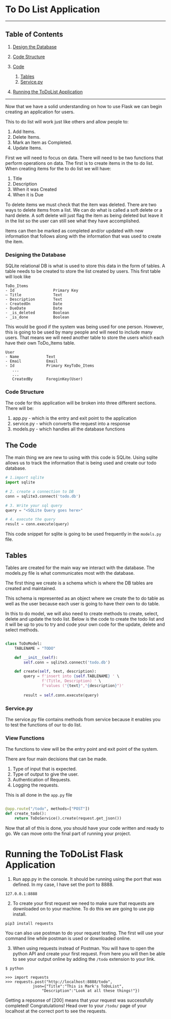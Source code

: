 # To Do List Application
---

## Table of Contents

1. [Design the Database](https://github.com/Markay12/FlaskTestingCapstone/tree/master/testing/todolist#designing-the-database)

2. [Code Structure](https://github.com/Markay12/FlaskTestingCapstone/tree/master/testing/todolist#code-structure)

3. [Code](https://github.com/Markay12/FlaskTestingCapstone/tree/master/testing/todolist#the-code)
	1. [Tables](https://github.com/Markay12/FlaskTestingCapstone/tree/master/testing/todolist#tables)
	2. [Service.py](https://github.com/Markay12/FlaskTestingCapstone/tree/master/testing/todolist#servicepy)

4. [Running the ToDoList Application](https://github.com/Markay12/FlaskTestingCapstone/tree/master/testing/todolist#running-the-todolist-flask-application)

---



Now that we have a solid understanding on how to use Flask we can begin creating an application for users. 

This to do list will work just like others and allow people to:

1. Add Items.
2. Delete Items.
3. Mark an Item as Completed.
4. Update Items.

First we will need to focus on data. There will need to be two functions that perform operations on data. The first is to create items in the to do list. When creating items for the to do list we will have:

1. Title
2. Description
3. When it was Created
4. When it is Due

To delete items we must check that the item was deleted. There are two ways to delete items from a list. We can do what is called a soft delete or a hard delete. A soft delete will just flag the item as being deleted but leave it in the list so the user can still  see what they have accomplished.

Items can then be marked as completed and/or updated with new information that follows along with the information that was used to create the item.

### Designing the Database

SQLite relational DB is what is used to store this data in the form of tables. A table needs to be created to store the list created by users. This first table will look like 

```
ToDo_Items 
- Id                 Primary Key
— Title              Text
- Description        Text  
- CreatedOn          Date
- DueDate            Date
- _is_deleted        Boolean
- _is_done           Boolean
```

This would be good if the system was being used for one person. However, this is going to be used by many people and will need to include many users. That means we will need another table to store the users which each have their own ToDo\_Items table.

```
User
- Name            Text
- Email           Email
- Id              Primary KeyToDo_Items
   ...
   ...
   CreatedBy      ForeginKey(User)
```

### Code Structure

The code for this application will be broken into three different sections. There will be:

1. app.py - which is the entry and exit point to the application
2. service.py - which converts the request into a response
3. models.py - which handles all the database functions

## The Code


The main thing we are new to using with this code is SQLite. Using sqlite allows us to track the information that is being used and create our todo database.

```Python
# 1.import sqlite
import sqlite

# 2. create a connection to DB     
conn = sqlite3.connect('todo.db')

# 3. Write your sql query   
query = "<SQLite Query goes here>"

# 4. execute the query
result = conn.execute(query)
```

This code snippet for sqlite is going to be used frequently in the `models.py` file. 


## Tables

Tables are created for the main way we interact with the database. The models.py file is what communicates most with the database. 

The first thing we create is a schema which is where the DB tables are created and maintained. 

This schema is represented as an object where we create the to do table as well as the user because each user is going to have their own to do table.

In this to do model, we will also need to create methods to create, select, delete and update the todo list. Below is the code to create the todo list and it will be up to you to try and code your own code for the update, delete and select methods.

```Python

class ToDoModel:
    TABLENAME = "TODO"

    def __init__(self):
        self.conn = sqlite3.connect('todo.db')

    def create(self, text, description):
        query = f'insert into {self.TABLENAME} ' \
                f'(Title, Description) ' \
                f'values ("{text}","{description}")'
        
        result = self.conn.execute(query)        

```

### Service.py

The service.py file contains methods from service because it enables you to test the functions of our to do list.

### View Functions
The functions to view will be the entry point and exit point of the system. 

There are four main decisions that can be made.

1. Type of input that is expected.
2. Type of output to give the user.
3. Authentication of Requests.
4. Logging the requests.

This is all done in the `app.py` file

```Python

@app.route("/todo", methods=["POST"])
def create_todo():
    return ToDoService().create(request.get_json())
```

Now that all of this is done, you should have your code written and ready to go. We can move onto the final part of running your project.

# Running the ToDoList Flask Application

1. Run app.py in the console. It should be running using the port that was defined. In my case, I have set the port to 8888. 

`127.0.0.1:8888`

2. To create your first request we need to make sure that requests are downloaded on to your machine. To do this we are going to use pip install.

`pip3 install requests`

You can also use postman to do your request testing. The first will use your command line while postman is used or downloaded online.

3. When using requests instead of Postman. You will have to open the python API and create your first request. From here you will then be able to see your output online by adding the `/todo` extension to your link.

```Shell
$ python

>>> import requests
>>> requests.post("http://localhost:8888/todo",
			json={"Title":"This is Mark's ToDoList",
				"Description":"Look at all these things!"})
```

Getting a repsonse of [200] means that your request was successfully completed! Congratulations! Head over to your `/todo/` page of your localhost at the correct port to see the requests. 	

